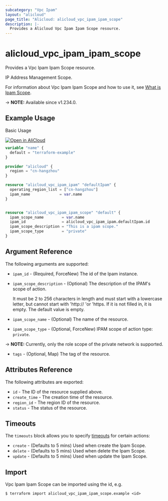 ```yaml
---
subcategory: "Vpc Ipam"
layout: "alicloud"
page_title: "Alicloud: alicloud_vpc_ipam_ipam_scope"
description: |-
  Provides a Alicloud Vpc Ipam Ipam Scope resource.
---
```


# alicloud_vpc_ipam_ipam_scope

Provides a Vpc Ipam Ipam Scope resource.

IP Address Management Scope.

For information about Vpc Ipam Ipam Scope and how to use it, see [What is Ipam Scope](https://www.alibabacloud.com/help/en/).

-> **NOTE:** Available since v1.234.0.

## Example Usage

Basic Usage

<div style="display: block;margin-bottom: 40px;"><div class="oics-button" style="float: right;position: absolute;margin-bottom: 10px;">
  <a href="https://api.aliyun.com/terraform?resource=alicloud_vpc_ipam_ipam_scope&exampleId=7e1ba349-4006-2f7d-96e2-446df2dc83daa7a36e52&activeTab=example&spm=docs.r.vpc_ipam_ipam_scope.0.7e1ba34940&intl_lang=EN_US" target="_blank">
    <img alt="Open in AliCloud" src="https://img.alicdn.com/imgextra/i1/O1CN01hjjqXv1uYUlY56FyX_!!6000000006049-55-tps-254-36.svg" style="max-height: 44px; max-width: 100%;">
  </a>
</div></div>

```terraform
variable "name" {
  default = "terraform-example"
}

provider "alicloud" {
  region = "cn-hangzhou"
}

resource "alicloud_vpc_ipam_ipam" "defaultIpam" {
  operating_region_list = ["cn-hangzhou"]
  ipam_name             = var.name
}


resource "alicloud_vpc_ipam_ipam_scope" "default" {
  ipam_scope_name        = var.name
  ipam_id                = alicloud_vpc_ipam_ipam.defaultIpam.id
  ipam_scope_description = "This is a ipam scope."
  ipam_scope_type        = "private"
}
```

## Argument Reference

The following arguments are supported:
* `ipam_id` - (Required, ForceNew) The id of the Ipam instance.
* `ipam_scope_description` - (Optional) The description of the IPAM's scope of action.

  It must be 2 to 256 characters in length and must start with a lowercase letter, but cannot start with 'http:// 'or 'https. If it is not filled in, it is empty. The default value is empty.
* `ipam_scope_name` - (Optional) The name of the resource.
* `ipam_scope_type` - (Optional, ForceNew) IPAM scope of action type:
`private`.


-> **NOTE:**  Currently, only the role scope of the private network is supported.

* `tags` - (Optional, Map) The tag of the resource.

## Attributes Reference

The following attributes are exported:
* `id` - The ID of the resource supplied above.
* `create_time` - The creation time of the resource.
* `region_id` - The region ID of the resource.
* `status` - The status of the resource.

## Timeouts

The `timeouts` block allows you to specify [timeouts](https://www.terraform.io/docs/configuration-0-11/resources.html#timeouts) for certain actions:
* `create` - (Defaults to 5 mins) Used when create the Ipam Scope.
* `delete` - (Defaults to 5 mins) Used when delete the Ipam Scope.
* `update` - (Defaults to 5 mins) Used when update the Ipam Scope.

## Import

Vpc Ipam Ipam Scope can be imported using the id, e.g.

```shell
$ terraform import alicloud_vpc_ipam_ipam_scope.example <id>
```